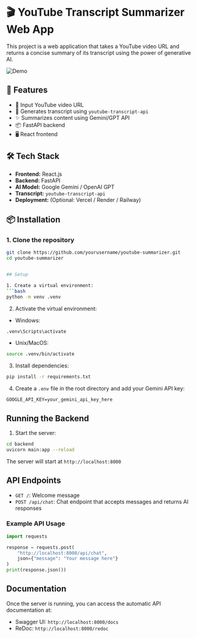 # 🎬 YouTube Transcript Summarizer Web App

This project is a web application that takes a YouTube video URL and returns a concise summary of its transcript using the power of generative AI.

![Demo](./demo.gif) <!-- Optional: Add a GIF showing the app in action -->

## 🚀 Features

- 🔗 Input YouTube video URL
- 🧠 Generates transcript using `youtube-transcript-api`
- ✨ Summarizes content using Gemini/GPT API
- 📦 FastAPI backend
- 🖥️ React frontend

## 🛠️ Tech Stack

- **Frontend:** React.js
- **Backend:** FastAPI
- **AI Model:** Google Gemini / OpenAI GPT
- **Transcript:** `youtube-transcript-api`
- **Deployment:** (Optional: Vercel / Render / Railway)

## 📦 Installation

### 1. Clone the repository

```bash
git clone https://github.com/yourusername/youtube-summarizer.git
cd youtube-summarizer


## Setup

1. Create a virtual environment:
```bash
python -m venv .venv
```

2. Activate the virtual environment:
- Windows:
```bash
.venv\Scripts\activate
```
- Unix/MacOS:
```bash
source .venv/bin/activate
```

3. Install dependencies:
```bash
pip install -r requirements.txt
```

4. Create a `.env` file in the root directory and add your Gemini API key:
```
GOOGLE_API_KEY=your_gemini_api_key_here
```

## Running the Backend

1. Start the server:
```bash
cd backend
uvicorn main:app --reload
```

The server will start at `http://localhost:8000`

## API Endpoints

- `GET /`: Welcome message
- `POST /api/chat`: Chat endpoint that accepts messages and returns AI responses

### Example API Usage

```python
import requests

response = requests.post(
    "http://localhost:8000/api/chat",
    json={"message": "Your message here"}
)
print(response.json())
```

## Documentation

Once the server is running, you can access the automatic API documentation at:
- Swagger UI: `http://localhost:8000/docs`
- ReDoc: `http://localhost:8000/redoc` 
